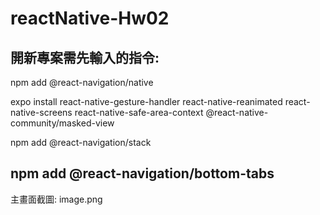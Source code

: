# reactNative-Hw02
## 開新專案需先輸入的指令:
npm add @react-navigation/native

expo install react-native-gesture-handler react-native-reanimated react-native-screens react-native-safe-area-context @react-native-community/masked-view

npm add @react-navigation/stack

npm add @react-navigation/bottom-tabs
---
主畫面截圖:
image.png